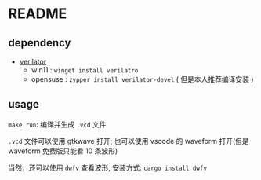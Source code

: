 # README

## dependency

- [verilator](https://verilator.org/)
  - win11 : `winget install verilatro`
  - opensuse : `zypper install verilator-devel` ( 但是本人推荐编译安装 )

## usage

`make run`: 编译并生成 `.vcd` 文件

`.vcd` 文件可以使用 gtkwave 打开;
也可以使用 vscode 的 waveform 打开(但是 waveform 免费版只能看 10 条波形)

当然，还可以使用 `dwfv` 查看波形, 安装方式: `cargo install dwfv`
